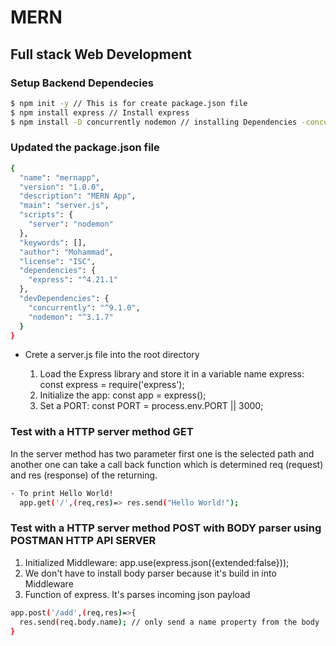 # MERN 
## Full stack Web Development

### Setup Backend Dependecies
```bash
$ npm init -y // This is for create package.json file
$ npm install express // Install express 
$ npm install -D concurrently nodemon // installing Dependencies -concurrently following to allows multiple command to start both frontend and backend. and another -nodemon monitor to changes and restart the server.
```
### Updated the package.json file
```bash
{
  "name": "mernapp",
  "version": "1.0.0",
  "description": "MERN App",
  "main": "server.js",
  "scripts": {
    "server": "nodemon"
  },
  "keywords": [],
  "author": "Mohammad",
  "license": "ISC",
  "dependencies": {
    "express": "^4.21.1"
  },
  "devDependencies": {
    "concurrently": "^9.1.0",
    "nodemon": "^3.1.7"
  }
}
```
<ul>
  <li>Crete a server.js file into the root directory</li>
  <ol>
    <li>Load the Express library and store it in a variable name express: const express = require('express');</li>
    <li>Initialize the app: const app = express();</li>
    <li>Set a PORT: const PORT = process.env.PORT || 3000;</li>
  </ol>
</ul>

### Test with a HTTP server method GET
In the server method has two parameter first one is the selected path and another one can take a call back function which is determined req (request) and res (response) of the returning. 
```bash
- To print Hello World!
  app.get('/',(req,res)=> res.send("Hello World!");
```
### Test with a HTTP server method POST with BODY parser using POSTMAN HTTP API SERVER
<ol>
  <li>Initialized Middleware: app.use(express.json({extended:false}));</li>
  <li>We don't have to install body parser because it's build in into Middleware</li> 
  <li>Function of express. It's parses incoming json payload</li> 
</ol>

```bash
app.post('/add',(req,res)=>{
  res.send(req.body.name); // only send a name property from the body
}
```
